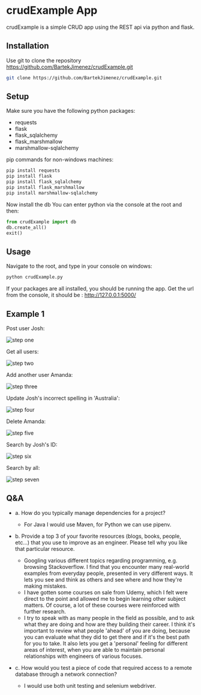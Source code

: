 # crudExample App

crudExample is a simple CRUD app using the REST api via python and flask. 

## Installation

Use git to clone the repository https://github.com/BartekJimenez/crudExample.git

```bash
git clone https://github.com/BartekJimenez/crudExample.git
```

## Setup

Make sure you have the following python packages:
- requests
- flask
- flask_sqlalchemy
- flask_marshmallow
- marshmallow-sqlalchemy

pip commands for non-windows machines:
```bash
pip install requests
pip install flask
pip install flask_sqlalchemy
pip install flask_marshmallow
pip install marshmallow-sqlalchemy
```

Now install the db You can enter python via the console at the root and then:

```python
from crudExample import db
db.create_all()
exit()
```


## Usage



Navigate to the root, and type in your console on windows:
```bash
python crudExample.py

```

If your packages are all installed, you should be running the app. Get the url from the console, it should be : http://127.0.0.1:5000/


## Example 1

Post user Josh:

![step one](images/post.png)

Get all users:

![step two](images/get.png)

Add another user Amanda:

![step three](images/post2.png)

Update Josh's incorrect spelling in 'Australia':

![step four](images/put.png) 


Delete Amanda:

![step five](images/delete.png)

Search by Josh's ID:

![step six](images/get2.png)

Search by all:

![step seven](images/get3.png)

## Q&A
* a. How do you typically manage dependencies for a project? 

  * For Java I would use Maven, for Python we can use pipenv.

* b. Provide a top 3 of your favorite resources (blogs, books, people, etc...) that you use to improve as an engineer. Please tell why you like that particular resource. 

  * Googling various different topics regarding programming, e.g. browsing Stackoverflow. I find that you encounter many real-world examples from everyday people, presented in very different ways. It lets you see and think as others and see where and how they're making mistakes. 
  * I have gotten some courses on sale from Udemy, which I felt were direct to the point and allowed me to begin learning other subject matters. Of course, a lot of these courses were reinforced with further research.
  * I try to speak with as many people in the field as possible, and to ask what they are doing and how are they building their career. I think it's important to review what people 'ahead' of you are doing, because you can evaluate what they did to get there and if it's the best path for you to take. It also lets you get a 'personal' feeling for different areas of interest, when you are able to maintain personal relationships with engineers of various focuses. 


* c. How would you test a piece of code that required access to a remote database through a network connection?
  * I would use both unit testing and selenium webdriver. 


